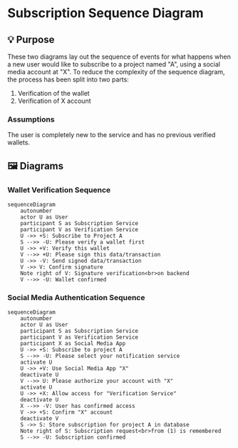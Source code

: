 # Subscription Sequence Diagram

## 💡 Purpose
These two diagrams lay out the sequence of events for what happens when a new user would like to subscribe to a project named "A", using a social media account at "X". To reduce the complexity of the sequence diagram, the process has been split into two parts:

1. Verification of the wallet
2. Verification of X account

### Assumptions
The user is completely new to the service and has no previous verified wallets.

## 🖼️ Diagrams

### Wallet Verification Sequence

```mermaid
sequenceDiagram
    autonumber
    actor U as User
    participant S as Subscription Service
    participant V as Verification Service
    U ->> +S: Subscribe to Project A
    S -->> -U: Please verify a wallet first
    U ->> +V: Verify this wallet
    V -->> +U: Please sign this data/transaction
    U ->> -V: Send signed data/transaction
    V ->> V: Confirm signature
    Note right of V: Signature verification<br>on backend
    V -->> -U: Wallet confirmed
```

### Social Media Authentication Sequence

```mermaid
sequenceDiagram
    autonumber
    actor U as User
    participant S as Subscription Service
    participant V as Verification Service
    participant X as Social Media App
    U ->> +S: Subscribe to project A
    S -->> -U: Please select your notification service
    activate U
    U ->> +V: Use Social Media App "X"
    deactivate U
    V -->> U: Please authorize your account with "X"
    activate U
    U ->> +X: Allow access for "Verification Service"
    deactivate U
    X -->> -V: User has confirmed access
    V ->> +S: Confirm "X" account
    deactivate V
    S ->> S: Store subscription for project A in database
    Note right of S: Subscription request<br>from (1) is remembered
    S -->> -U: Subscription confirmed
```